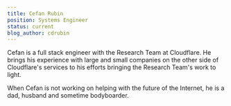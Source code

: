 ```yaml
---
title: Cefan Rubin
position: Systems Engineer
status: current
blog_author: cdrubin
---
```


Cefan is a full stack engineer with the Research Team at Cloudflare. He brings his experience with large and small companies on the other side of Cloudflare's services to his efforts bringing the Research Team's work to light.

When Cefan is not working on helping with the future of the Internet, he is a dad, husband and sometime bodyboarder.
